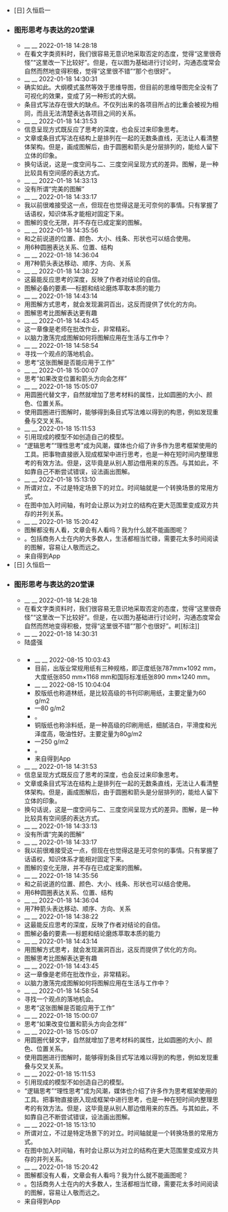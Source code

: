 - [日] 久恒启一
- ### 图形思考与表达的20堂课
    - __ __ 2022-01-18 14:28:18
    - 在看文字类资料时，我们很容易无意识地采取否定的态度，觉得“这里很奇怪”“这里改一下比较好”。但是，在以图为基础进行讨论时，沟通态度常会自然而然地变得积极，觉得“这里很不错”“那个也很好”。
    - __ __ 2022-01-18 14:30:31
    - 确实如此。大纲模式虽然等效于思维导图，但目前的思维导图完全没有了可视化的效果，变成了另一种形式的大纲。
    - 条目式写法存在很大的缺点。不仅列出来的各项目所占的比重会被视为相同，而且无法清楚表达各项目之间的关系。
    - __ __ 2022-01-18 14:31:53
    - 信息呈现方式既反应了思考的深度，也会反过来印象思考。
    - 文章或条目式写法在结构上是排列在一起的无数条直线，无法让人看清整体架构。但是，画成图解后，由于圆圈和箭头是分层排列的，能给人留下立体的印象。
    - 换句话说，这是一度空间与二、三度空间呈现方式的差异。图解，是一种比较具有空间感的表达方式。
    - __ __ 2022-01-18 14:33:13
    - 没有所谓“完美的图解”
    - __ __ 2022-01-18 14:33:17
    - 我以前很难接受这一点，但现在也觉得这是无可奈何的事情。只有掌握了话语权，知识体系才能相对固定下来。
    - 图解的变化无限，并不存在已成定案的图解。
    - __ __ 2022-01-18 14:35:56
    - 和之前说道的位置、颜色、大小、线条、形状也可以结合使用。
    - 用6种圆圈表达关系、位置、结构
    - __ __ 2022-01-18 14:36:04
    - 用7种箭头表达移动、顺序、方向、关系
    - __ __ 2022-01-18 14:38:22
    - 这最能反应思考的深度，反映了作者对结论的自信。
    - 图解必备的要素──标题和结论磨炼萃取本质的能力
    - __ __ 2022-01-18 14:43:14
    - 用图解方式思考，就会发现漏洞百出，这反而提供了优化的方向。
    - 图解思考比图解表达更有趣
    - __ __ 2022-01-18 14:43:45
    - 这一章像是老师在批改作业，非常精彩。
    - 以脑力激荡完成图解如何将图解应用在生活与工作中？
    - __ __ 2022-01-18 14:58:54
    - 寻找一个观点的落地机会。
    - 思考“这张图解是否能应用于工作”
    - __ __ 2022-01-18 15:00:07
    - 思考“如果改变位置和箭头方向会怎样”
    - __ __ 2022-01-18 15:05:07
    - 用圆圈代替文字，自然就增加了思考材料的属性，比如圆圈的大小、颜色、位置关系。
    - 使用圆圈进行图解时，能够得到条目式写法难以得到的构思，例如发现重叠与交叉关系。
    - __ __ 2022-01-18 15:11:53
    - 引用现成的模型不如创造自己的模型。
    - “逻辑思考”“理性思考”成为风潮，媒体也介绍了许多作为思考框架使用的工具。把事物直接嵌入现成框架中进行思考，也是一种在短时间内整理思考的有效方法。但是，这毕竟是从别人那边借用来的东西。与其如此，不如靠自己不断尝试错误，设法画出图解。
    - __ __ 2022-01-18 15:13:10
    - 所谓对立，不过是特定场景下的对立。时间轴就是一个转换场景的常用方式。
    - 在图中加入时间轴，有时会让原以为对立的结构在更大范围里变成双方共存的并列关系。
    - __ __ 2022-01-18 15:20:42
    - 图解都没有人看，文章会有人看吗？我为什么就不能画图呢？
    - 。包括商务人士在内的大多数人，生活都相当忙碌，需要花太多时间阅读的图解，容易让人敬而远之。
    - 来自得到App
- [日] 久恒启一
- ### 图形思考与表达的20堂课
    - __ __ 2022-01-18 14:28:18
    - 在看文字类资料时，我们很容易无意识地采取否定的态度，觉得“这里很奇怪”“这里改一下比较好”。但是，在以图为基础进行讨论时，沟通态度常会自然而然地变得积极，觉得“这里很不错”“那个也很好”。#[[标注]]
    - __ __ 2022-01-18 14:30:31
    - 陆盛强
    - ### 
        - __ __ 2022-08-15 10:03:43
        - 目前，出版业常规用纸有三种规格，即正度纸张787mm×1092 mm，大度纸张850 mm×1168 mm和国际标准纸张890 mm×1240 mm。
        - __ __ 2022-08-15 10:04:04
        - 胶版纸也称道林纸，是比较高级的书刊印刷用纸，主要定量为60 g/m2
        - —80 g/m2
        - 。
        - 铜版纸也称涂料纸，是一种高级的印刷用纸，细腻洁白，平滑度和光泽度高，吸油性好。主要定量为80g/m2
        - —250 g/m2
        - 。
        - 来自得到App
    - __ __ 2022-01-18 14:31:53
    - 信息呈现方式既反应了思考的深度，也会反过来印象思考。
    - 文章或条目式写法在结构上是排列在一起的无数条直线，无法让人看清整体架构。但是，画成图解后，由于圆圈和箭头是分层排列的，能给人留下立体的印象。
    - 换句话说，这是一度空间与二、三度空间呈现方式的差异。图解，是一种比较具有空间感的表达方式。
    - __ __ 2022-01-18 14:33:13
    - 没有所谓“完美的图解”
    - __ __ 2022-01-18 14:33:17
    - 我以前很难接受这一点，但现在也觉得这是无可奈何的事情。只有掌握了话语权，知识体系才能相对固定下来。
    - 图解的变化无限，并不存在已成定案的图解。
    - __ __ 2022-01-18 14:35:56
    - 和之前说道的位置、颜色、大小、线条、形状也可以结合使用。
    - 用6种圆圈表达关系、位置、结构
    - __ __ 2022-01-18 14:36:04
    - 用7种箭头表达移动、顺序、方向、关系
    - __ __ 2022-01-18 14:38:22
    - 这最能反应思考的深度，反映了作者对结论的自信。
    - 图解必备的要素──标题和结论磨炼萃取本质的能力
    - __ __ 2022-01-18 14:43:14
    - 用图解方式思考，就会发现漏洞百出，这反而提供了优化的方向。
    - 图解思考比图解表达更有趣
    - __ __ 2022-01-18 14:43:45
    - 这一章像是老师在批改作业，非常精彩。
    - 以脑力激荡完成图解如何将图解应用在生活与工作中？
    - __ __ 2022-01-18 14:58:54
    - 寻找一个观点的落地机会。
    - 思考“这张图解是否能应用于工作”
    - __ __ 2022-01-18 15:00:07
    - 思考“如果改变位置和箭头方向会怎样”
    - __ __ 2022-01-18 15:05:07
    - 用圆圈代替文字，自然就增加了思考材料的属性，比如圆圈的大小、颜色、位置关系。
    - 使用圆圈进行图解时，能够得到条目式写法难以得到的构思，例如发现重叠与交叉关系。
    - __ __ 2022-01-18 15:11:53
    - 引用现成的模型不如创造自己的模型。
    - “逻辑思考”“理性思考”成为风潮，媒体也介绍了许多作为思考框架使用的工具。把事物直接嵌入现成框架中进行思考，也是一种在短时间内整理思考的有效方法。但是，这毕竟是从别人那边借用来的东西。与其如此，不如靠自己不断尝试错误，设法画出图解。
    - __ __ 2022-01-18 15:13:10
    - 所谓对立，不过是特定场景下的对立。时间轴就是一个转换场景的常用方式。
    - 在图中加入时间轴，有时会让原以为对立的结构在更大范围里变成双方共存的并列关系。
    - __ __ 2022-01-18 15:20:42
    - 图解都没有人看，文章会有人看吗？我为什么就不能画图呢？
    - 。包括商务人士在内的大多数人，生活都相当忙碌，需要花太多时间阅读的图解，容易让人敬而远之。
    - 来自得到App
